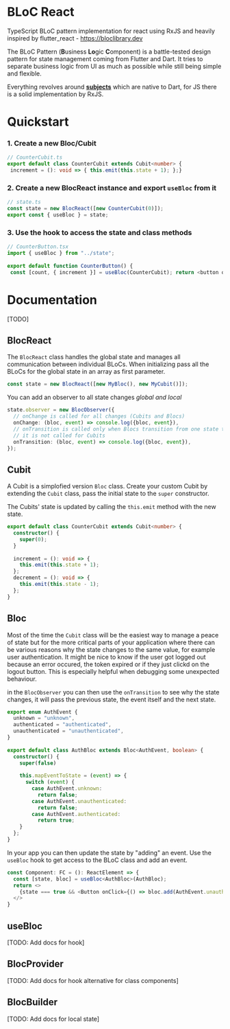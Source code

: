 
# BLoC React

[comment]: <> ([Coverage: 100%])

TypeScript BLoC pattern implementation for react using RxJS and heavily inspired by flutter_react - https://bloclibrary.dev

The BLoC Pattern (**B**usiness **Lo**gic **C**omponent) is a battle-tested design pattern for state management coming from Flutter and Dart. It tries to separate business logic from UI as much as possible while still being simple and flexible.

Everything revolves around [**subjects**](https://rxjs-dev.firebaseapp.com/guide/subject) which are native to Dart, for JS there is a solid implementation by RxJS.


# Quickstart
### 1. Create a new **Bloc/Cubit**
```typescript  
// CounterCubit.ts  
export default class CounterCubit extends Cubit<number> {  
 increment = (): void => { this.emit(this.state + 1); };}  
```  

### 2. Create a new **BlocReact** instance and export `useBloc` from it
```typescript  
// state.ts  
const state = new BlocReact([new CounterCubit(0)]);  
export const { useBloc } = state;  
```  

### 3. Use the hook to access the state and class methods
```typescript  
// CounterButton.tsx  
import { useBloc } from "../state";  
  
export default function CounterButton() {  
 const [count, { increment }] = useBloc(CounterCubit); return <button onClick={() => increment()}>count is: {count}</button>; }  
```  


# Documentation
[TODO]
## BlocReact
The `BlocReact` class handles the global state and manages all communication between individual BLoCs.
When initializing pass all the BLoCs for the global state in an array as first parameter.
```typescript  
const state = new BlocReact([new MyBloc(), new MyCubit()]);  
```  

You can add an observer to all state changes *global and local*
```typescript  
state.observer = new BlocObserver({
  // onChange is called for all changes (Cubits and Blocs)
  onChange: (bloc, event) => console.log({bloc, event}),
  // onTransition is called only when Blocs transition from one state to another,
  // it is not called for Cubits
  onTransition: (bloc, event) => console.log({bloc, event}),
});
```  
## Cubit
A Cubit is a simplofied version `Bloc` class. Create your custom Cubit by extending the `Cubit` class, pass the initial state to the `super` constructor.

The Cubits' state is updated by calling the `this.emit` method with the new state.

```typescript
export default class CounterCubit extends Cubit<number> {  
  constructor() {  
    super(0);  
  }  
  
  increment = (): void => {  
    this.emit(this.state + 1);  
  };  
  decrement = (): void => {  
    this.emit(this.state - 1);  
  };  
}
```

## Bloc
Most of the time the `Cubit` class will be the easiest way to manage a peace of state but for the more critical parts of your application where there can be various reasons why the state changes to the same value, for example user authentication. It might be nice to know if the user got logged out because an error occured, the token expired or if they just clickd on the logout button.
This is especially helpful when debugging some unexpected behaviour.

in the `BlocObserver` you can then use the `onTransition` to see why the state changes, it will pass the previous state, the event itself and the next state.

```typescript
export enum AuthEvent {  
  unknown = "unknown",  
  authenticated = "authenticated",  
  unauthenticated = "unauthenticated",  
}  
  
export default class AuthBloc extends Bloc<AuthEvent, boolean> {  
  constructor() {  
    super(false)  
  
    this.mapEventToState = (event) => {  
      switch (event) {  
        case AuthEvent.unknown:  
          return false;  
        case AuthEvent.unauthenticated:  
          return false;  
        case AuthEvent.authenticated:  
          return true;  
    }
  };
}
```

In your app you can then update the state by "adding" an event. Use the `useBloc` hook to get access to the BLoC class and add an event.

```ts
const Component: FC = (): ReactElement => {  
  const [state, bloc] = useBloc<AuthBloc>(AuthBloc);  
  return <>  
    {state === true && <Button onClick={() => bloc.add(AuthEvent.unauthenticated)}>Logout</Button>}  
  </>  
}
```

## useBloc
[TODO: Add docs for hook]

## BlocProvider
[TODO: Add docs for hook alternative for class components]

## BlocBuilder
[TODO: Add docs for local state]